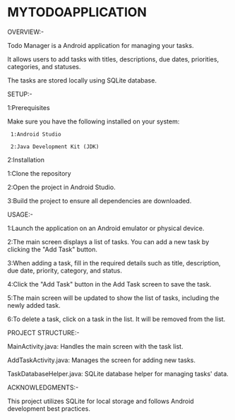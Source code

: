 # MYTODOAPPLICATION
OVERVIEW:-

Todo Manager is a  Android application for managing your tasks. 

It allows users to add tasks with titles, descriptions, due dates, priorities, categories, and statuses.

The tasks are stored locally using SQLite database.

SETUP:-

1:Prerequisites

Make sure you have the following installed on your system:

     1:Android Studio
     
     2:Java Development Kit (JDK)

2:Installation

1:Clone the repository

2:Open the project in Android Studio.

3:Build the project to ensure all dependencies are downloaded.

USAGE:-

1:Launch the application on an Android emulator or physical device.

2:The main screen displays a list of tasks. You can add a new task by clicking the "Add Task" button.

3:When adding a task, fill in the required details such as title, description, due date, priority, category, and status.

4:Click the "Add Task" button in the Add Task screen to save the task.

5:The main screen will be updated to show the list of tasks, including the newly added task.

6:To delete a task, click on a task in the list. It will be removed from the list.

PROJECT STRUCTURE:-

MainActivity.java: Handles the main screen with the task list.

AddTaskActivity.java: Manages the screen for adding new tasks.

TaskDatabaseHelper.java: SQLite database helper for managing tasks' data.

ACKNOWLEDGMENTS:-

This project utilizes SQLite for local storage and follows Android development best practices.
